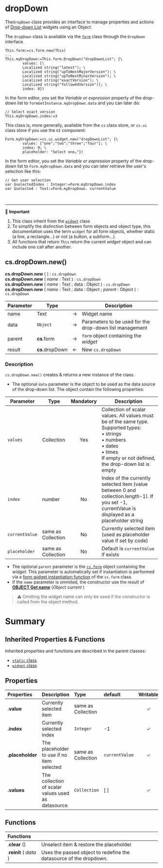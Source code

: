# dropDown

The`dropDown` class provides an interface to manage properties and actions of [Drop-down List](https://developer.4d.com/docs/20/FormObjects/dropdownListOverview) widgets using an Object.

The `dropDown` class is available via the [`form`](form.md#objects) class through the `DropDown` interface.

```4d
This.form:=cs.form.new(This)
...
This.myDropDown:=This.form.DropDown("dropDownList"; {\		values: [\		Localized string("latest"); \		Localized string("upToNextMajorVersion"); \		Localized string("upToNextMinorVersion"); \		Localized string("exactVersion"); \		Localized string("follow4dVersion")]; \		index: 0})
```

In the form editor, you set the *Variable or expression* property of the drop-down list to `formGetInstance.myDropDown.data` and you can later do:

```4d
// Select exact version
This.myDropDown.index:=3
```

This class is, more generally, available from the `cs` class store, or `cs.ui` class store if you use the `UI` component:

```4d
Form.myDropDown:=cs.ui.widget.new("dropDownList"; {\		values: ["one";"two";"three";"four"]; \		index: 0; \		placeholder: "Select one…"})
```

In the form editor, you set the *Variable or expression* property of the drop-down list to `Form.myDropDown.data` and you can later retrieve the user's selection like this:
```4d
// Get user selection
var $selectedIndex : Integer:=Form.myDropDown.index
var $selected : Text:=Form.myDropDown. currentValue
```
<br>
<hr>

📌 <b>Important</b>

1. This class inherit from the [`widget`](widget.md) class
2. To simplify the distinction between form objects and object type, this documentation uses the term `widget` for all form objects, whether static (a line, a rectangle…) or not (a button, a subform…).
3. All functions that return `This` return the current *widget* object and can include one call after another. 


## <a name="Constructor">cs.dropDown.new()</a>

**cs.dropDown.new** ( ) : `cs.dropDown`
<br>**cs.dropDown.new** ( *name* : Text ) : `cs.dropDown`
<br>**cs.dropDown.new** ( *name* : Text ; data : Object ) : `cs.dropDown`
<br>**cs.dropDown.new** ( *name* : Text ; data : Object ; *parent* : Object ) : `cs.dropDown`

|Parameter|Type||Description|
|---|---|---|---|
| name | Text | →| Widget name |
| data | `Object` | → | Parameters to be used for the drop-down list management |
| parent | **cs**.form | → | `form` object containing the *widget* |
| result | **cs**.dropDown | ← | New `cs.dropDown`

### Description

`cs.dropDown.new()` creates & returns a new instance of the class.
 
 * The optional `data` parameter is the object to be used as the data source of the drop-down list. The object contain the following properties:

|Parameter|Type| Mandatory |Description|
|---|---|:---:|---|
`values` | Collection | Yes | Collection of scalar values. All values must be of the same type. Supported types:<br>• strings<br>• numbers<br>• dates<br>• times<br>If empty or not defined, the drop-down list is empty
`index` | number | No | Index of the currently selected item (value between 0 and collection.length-1). If you set -1, currentValue is displayed as a placeholder string
`currentValue` | same as Collection | No | Currently selected item (used as placeholder value if set by code)
`placeholder` | same as Collection | No | Default is `currentValue` if exists
  
 * The optional `parent` parameter is the [`cs.form`](form.md) object containing the *widget*. This parameter is automatically set if instantiation is performed via a [form widget instantiation function](form.md#objects) of the `cs.form` class.
* If the `name` parameter is ommited, the constructor use the result of **[OBJECT Get name](https://doc.4d.com/4Dv19/4D/19/OBJECT-Get-name.301-5392401.en.html)** (_Object current_ )

> ⚠️ Omitting the widget name can only be used if the constructor is called from the object method.

# Summary

## <a name="Inherited">Inherited Properties & Functions</a>

Inherited properties and functions are described in the parent classes:

* [`static` class](static.md)
* [`widget` class](widget.md)

## <a name="Properties">Properties</a>

|Properties|Description|Type|default|Writable|
|:----------|:-----------|:-----------|:-----------|:-----------:| 
|**.value** | Currently selected item | same as Collection |  | <font color="green">✓</font>
|**.index** | Currently selected index | `Integer` | -1 | <font color="green">✓</font>
|**.placeholder** | The placeholder to use if no item selected | same as Collection | `currentValue` | <font color="green">✓</font>
|**.values** | The collection of scalar values used as datasource| `Collection` | [ ] | <font color="green">✓</font>

## <a name="Functions">Functions</a>

| Functions | |
|:-------- |:------ | 
|.**clear** () | Unselect item & restore the placeholder
|.**reinit** ( *data* ) | Uses the passed object to redefine the datasource of the dropdown.
